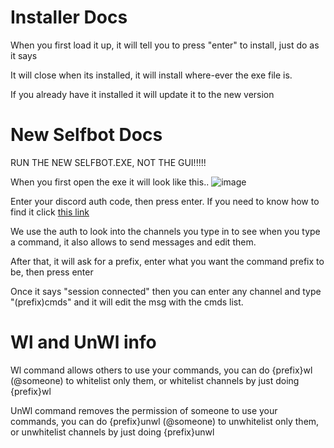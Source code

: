 # Installer Docs

When you first load it up, it will tell you to press "enter" to install, just do as it says

It will close when its installed, it will install where-ever the exe file is.

If you already have it installed it will update it to the new version



# New Selfbot Docs

RUN THE NEW SELFBOT.EXE, NOT THE GUI!!!!!

When you first open the exe it will look like this..
![image](https://github.com/jj123llol/selfbot/assets/115508192/bad2f25a-6a2f-4088-922d-a2c7945f4c8f)

Enter your discord auth code, then press enter.
If you need to know how to find it click [this link](https://www.androidauthority.com/get-discord-token-3149920/)

We use the auth to look into the channels you type in to see when you type a command, it also allows to send messages and edit them.


After that, it will ask for a prefix, enter what you want the command prefix to be, then press enter

Once it says "session connected" then you can enter any channel and type "(prefix)cmds" and it will edit the msg with the cmds list.



# Wl and UnWl info

Wl command allows others to use your commands, you can do {prefix}wl (@someone) to whitelist only them, or whitelist channels by just doing {prefix}wl

UnWl command removes the permission of someone to use your commands, you can do {prefix}unwl (@someone) to unwhitelist only them, or unwhitelist channels by just doing {prefix}unwl
